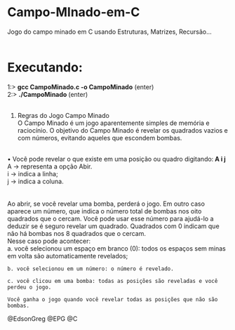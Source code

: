 # Campo-MInado-em-C
Jogo do campo minado em C usando Estruturas, Matrizes, Recursão...
<br>
<br>
# Executando: 
  1:> <b>  gcc CampoMinado.c -o CampoMinado</b> (enter) <br>
  2:> <b>  ./CampoMinado </b>  (enter) 
<br>
<br>
1. Regras do Jogo Campo Minado<br>
O Campo Minado é um jogo aparentemente simples de memória e raciocínio. O
objetivo do Campo Minado é revelar os quadrados vazios e com números, evitando
aqueles que escondem bombas. 
<br>
  • Você pode revelar o que existe em uma posição ou quadro digitando:<b> A i j </b> <br>
  A -> representa a opção Abir. <br>
  i -> indica a linha; <br>
  j -> indica a coluna. <br>
  <br><br>
Ao abrir, se você revelar uma bomba, perderá o jogo.
Em outro caso aparece um número, que indica o número total de bombas nos oito
quadrados que o cercam. Você pode usar esse número para ajudá-lo a deduzir
se é seguro revelar um quadrado. 
Quadrados com 0 indicam que não há bombas nos 8 quadrados que o cercam.  
<br>
Nesse caso pode acontecer:<br>
    a. você selecionou um espaço em branco (0): todos os espaços sem minas em volta são automaticamente revelados;

    b. você selecionou em um número: o número é revelado.
    
    c. você clicou em uma bomba: todas as posições são reveladas e você perdeu o jogo.
    
    Você ganha o jogo quando você revelar todas as posições que não são bombas.

@EdsonGreg @EPG @C
